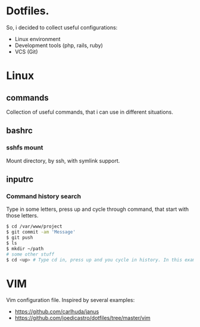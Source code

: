 Dotfiles.
========

So, i decided to collect useful configurations:
* Linux environment
* Development tools (php, rails, ruby)
* VCS (Git)

# Linux

## commands
Collection of useful commands, that i can use in different situations.

## bashrc
### sshfs mount
Mount directory, by ssh, with symlink support.

## inputrc

### Command history search
Type in some letters, press up and cycle through command, that start with those letters.

```bash
$ cd /var/www/project
$ git commit -am 'Message'
$ git push
$ ls
$ mkdir ~/path
# some other stuff
$ cd <up> # Type cd in, press up and you cycle in history. In this example "cd /var/www/project"
```

# VIM
Vim configuration file. Inspired by several examples:
- https://github.com/carlhuda/janus
- https://github.com/joedicastro/dotfiles/tree/master/vim
